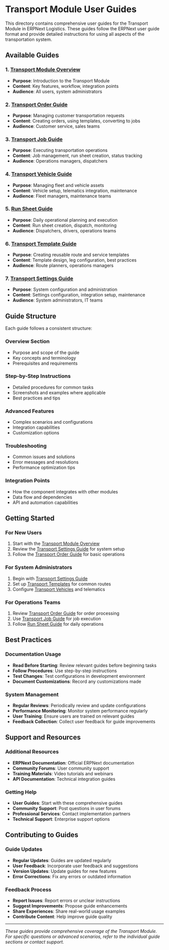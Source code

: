 # Transport Module User Guides

This directory contains comprehensive user guides for the Transport Module in ERPNext Logistics. These guides follow the ERPNext user guide format and provide detailed instructions for using all aspects of the transportation system.

## Available Guides

### 1. [Transport Module Overview](transport_module_overview.md)
- **Purpose**: Introduction to the Transport Module
- **Content**: Key features, workflow, integration points
- **Audience**: All users, system administrators

### 2. [Transport Order Guide](transport_order_guide.md)
- **Purpose**: Managing customer transportation requests
- **Content**: Creating orders, using templates, converting to jobs
- **Audience**: Customer service, sales teams

### 3. [Transport Job Guide](transport_job_guide.md)
- **Purpose**: Executing transportation operations
- **Content**: Job management, run sheet creation, status tracking
- **Audience**: Operations managers, dispatchers

### 4. [Transport Vehicle Guide](transport_vehicle_guide.md)
- **Purpose**: Managing fleet and vehicle assets
- **Content**: Vehicle setup, telematics integration, maintenance
- **Audience**: Fleet managers, maintenance teams

### 5. [Run Sheet Guide](run_sheet_guide.md)
- **Purpose**: Daily operational planning and execution
- **Content**: Run sheet creation, dispatch, monitoring
- **Audience**: Dispatchers, drivers, operations teams

### 6. [Transport Template Guide](transport_template_guide.md)
- **Purpose**: Creating reusable route and service templates
- **Content**: Template design, leg configuration, best practices
- **Audience**: Route planners, operations managers

### 7. [Transport Settings Guide](transport_settings_guide.md)
- **Purpose**: System configuration and administration
- **Content**: Settings configuration, integration setup, maintenance
- **Audience**: System administrators, IT teams

## Guide Structure

Each guide follows a consistent structure:

### **Overview Section**
- Purpose and scope of the guide
- Key concepts and terminology
- Prerequisites and requirements

### **Step-by-Step Instructions**
- Detailed procedures for common tasks
- Screenshots and examples where applicable
- Best practices and tips

### **Advanced Features**
- Complex scenarios and configurations
- Integration capabilities
- Customization options

### **Troubleshooting**
- Common issues and solutions
- Error messages and resolutions
- Performance optimization tips

### **Integration Points**
- How the component integrates with other modules
- Data flow and dependencies
- API and automation capabilities

## Getting Started

### **For New Users**
1. Start with the [Transport Module Overview](transport_module_overview.md)
2. Review the [Transport Settings Guide](transport_settings_guide.md) for system setup
3. Follow the [Transport Order Guide](transport_order_guide.md) for basic operations

### **For System Administrators**
1. Begin with [Transport Settings Guide](transport_settings_guide.md)
2. Set up [Transport Templates](transport_template_guide.md) for common routes
3. Configure [Transport Vehicles](transport_vehicle_guide.md) and telematics

### **For Operations Teams**
1. Review [Transport Order Guide](transport_order_guide.md) for order processing
2. Use [Transport Job Guide](transport_job_guide.md) for job execution
3. Follow [Run Sheet Guide](run_sheet_guide.md) for daily operations

## Best Practices

### **Documentation Usage**
- **Read Before Starting**: Review relevant guides before beginning tasks
- **Follow Procedures**: Use step-by-step instructions
- **Test Changes**: Test configurations in development environment
- **Document Customizations**: Record any customizations made

### **System Management**
- **Regular Reviews**: Periodically review and update configurations
- **Performance Monitoring**: Monitor system performance regularly
- **User Training**: Ensure users are trained on relevant guides
- **Feedback Collection**: Collect user feedback for guide improvements

## Support and Resources

### **Additional Resources**
- **ERPNext Documentation**: Official ERPNext documentation
- **Community Forums**: User community support
- **Training Materials**: Video tutorials and webinars
- **API Documentation**: Technical integration guides

### **Getting Help**
- **User Guides**: Start with these comprehensive guides
- **Community Support**: Post questions in user forums
- **Professional Services**: Contact implementation partners
- **Technical Support**: Enterprise support options

## Contributing to Guides

### **Guide Updates**
- **Regular Updates**: Guides are updated regularly
- **User Feedback**: Incorporate user feedback and suggestions
- **Version Updates**: Update guides for new features
- **Error Corrections**: Fix any errors or outdated information

### **Feedback Process**
- **Report Issues**: Report errors or unclear instructions
- **Suggest Improvements**: Propose guide enhancements
- **Share Experiences**: Share real-world usage examples
- **Contribute Content**: Help improve guide quality

---

*These guides provide comprehensive coverage of the Transport Module. For specific questions or advanced scenarios, refer to the individual guide sections or contact support.*
